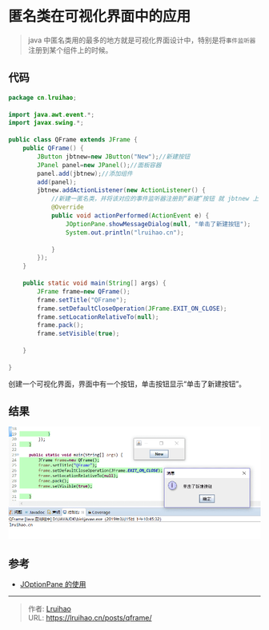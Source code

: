 # 匿名类在可视化界面中的应用


> java 中匿名类用的最多的地方就是可视化界面设计中，特别是将`事件监听器`注册到某个组件上的时候。

<!--more-->

## 代码

```java
package cn.lruihao;

import java.awt.event.*;
import javax.swing.*;

public class QFrame extends JFrame {
	public QFrame() {
		JButton jbtnew=new JButton("New");//新建按钮
		JPanel panel=new JPanel();//面板容器
		panel.add(jbtnew);//添加组件
		add(panel);
		jbtnew.addActionListener(new ActionListener() {
			//新建一匿名类，并将该对应的事件监听器注册到“新建”按钮 就 jbtnew 上
			@Override
			public void actionPerformed(ActionEvent e) {
				JOptionPane.showMessageDialog(null, "单击了新建按钮");
				System.out.println("lruihao.cn");

			}
		});
	}

	public static void main(String[] args) {
		JFrame frame=new QFrame();
		frame.setTitle("QFrame");
		frame.setDefaultCloseOperation(JFrame.EXIT_ON_CLOSE);
		frame.setLocationRelativeTo(null);
		frame.pack();
		frame.setVisible(true);

	}

}
```

创建一个可视化界面，界面中有一个按钮，单击按钮显示“单击了新建按钮”。

## 结果

![](../qframe/images/1.png)

## 参考

- [JOptionPane 的使用](https://www.cnblogs.com/fantasy01/p/3911488.html)


---

> 作者: [Lruihao](https://github.com/Lruihao)  
> URL: https://lruihao.cn/posts/qframe/  


